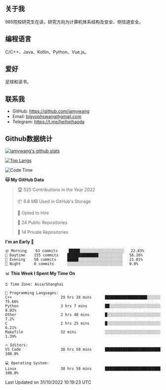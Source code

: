 ## 关于我

985院校研究生在读，研究方向为计算机体系结构及安全、侧信道安全。

## 编程语言

C/C++、Java、Kotlin、Python、Vue.js。

## 爱好

足球和读书。

## 联系我

- GitHub: https://github.com/iamywang
- Email: bigyophswang@gmail.com
- Telegram: https://t.me/heiheihaoda

## Github数据统计

[![iamywang's github stats](https://github-readme-stats.vercel.app/api?username=iamywang&count_private=true&show_icons=true)]()

[![Top Langs](https://github-readme-stats.vercel.app/api/top-langs/?username=iamywang&layout=compact)]()

<!--START_SECTION:waka-->
![Code Time](http://img.shields.io/badge/Code%20Time-655%20hrs%2050%20mins-blue)

**🐱 My GitHub Data** 

> 🏆 525 Contributions in the Year 2022
 > 
> 📦 6.8 MB Used in GitHub's Storage 
 > 
> 💼 Opted to Hire
 > 
> 📜 24 Public Repositories 
 > 
> 🔑 14 Private Repositories  
 > 
**I'm an Early 🐤** 

```text
🌞 Morning    63 commits     █████░░░░░░░░░░░░░░░░░░░░   22.83% 
🌆 Daytime    155 commits    ██████████████░░░░░░░░░░░   56.16% 
🌃 Evening    58 commits     █████░░░░░░░░░░░░░░░░░░░░   21.01% 
🌙 Night      0 commits      ░░░░░░░░░░░░░░░░░░░░░░░░░   0.0%

```


📊 **This Week I Spent My Time On** 

```text
⌚︎ Time Zone: Asia/Shanghai

💬 Programming Languages: 
C++                      29 hrs 28 mins      ███████████████████░░░░░░   75.66% 
Python                   3 hrs 7 mins        ██░░░░░░░░░░░░░░░░░░░░░░░   8.02% 
Other                    2 hrs 48 mins       █░░░░░░░░░░░░░░░░░░░░░░░░   7.2% 
C                        2 hrs 25 mins       █░░░░░░░░░░░░░░░░░░░░░░░░   6.21% 
Makefile                 32 mins             ░░░░░░░░░░░░░░░░░░░░░░░░░   1.39%

🔥 Editors: 
VS Code                  38 hrs 58 mins      █████████████████████████   100.0%

💻 Operating System: 
Linux                    38 hrs 58 mins      █████████████████████████   100.0%

```


 Last Updated on 31/10/2022 10:19:23 UTC
<!--END_SECTION:waka-->
